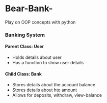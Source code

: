 # Bear-Bank-
Play on OOP concepts with python 


### Banking System
#### Parent Class: User
- Holds details about user
- Has a function to show user details

#### Child Class: Bank
- Stores details about the account balance
- Stores details about hte amount
- Allows for deposits, withdraw, view-balance